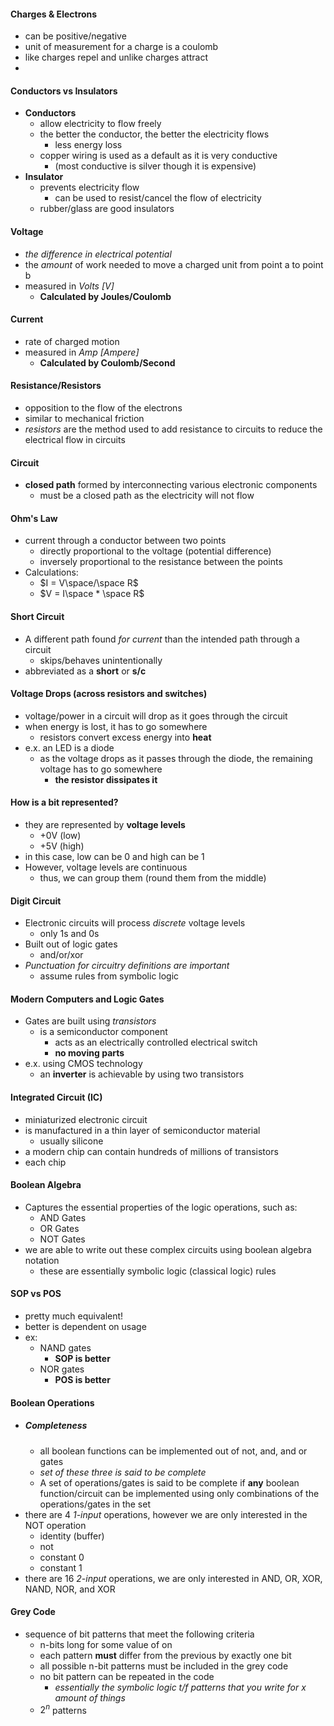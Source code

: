 #### Charges & Electrons
- can be positive/negative
- unit of measurement for a charge is a coulomb
- like charges repel and unlike charges attract
- 
#### Conductors vs Insulators
- **Conductors**
	- allow electricity to flow freely
	- the better the conductor, the better the electricity flows
		- less energy loss
	- copper wiring is used as a default as it is very conductive
		- (most conductive is silver though it is expensive)
- **Insulator**
	- prevents electricity flow
		- can be used to resist/cancel the flow of electricity
	- rubber/glass are good insulators
#### Voltage
- *the difference in electrical potential*
- the *amount* of work needed to move a charged unit from point a to point b
- measured in *Volts \[V\]*
	- **Calculated by Joules/Coulomb**
#### Current
- rate of charged motion
- measured in *Amp \[Ampere\]*
	- **Calculated by Coulomb/Second**
#### Resistance/Resistors
- opposition to the flow of the electrons
- similar to mechanical friction
- *resistors* are the method used to add resistance to circuits to reduce the electrical flow in circuits
#### Circuit
- **closed path** formed by interconnecting various electronic components
	- must be a closed path as the electricity will not flow
#### Ohm's Law
- current through a conductor between two points
	- directly proportional to the voltage (potential difference)
	- inversely proportional to the resistance between the points
- Calculations:
	- $I = V\space/\space R$
	- $V = I\space * \space R$
#### Short Circuit
- A different path found *for current* than the intended path through a circuit
	- skips/behaves unintentionally
- abbreviated as a **short** or **s/c**
#### Voltage Drops (across resistors and switches)
- voltage/power in a circuit will drop as it goes through the circuit
- when energy is lost, it has to go somewhere
	- resistors convert excess energy into **heat**
- e.x. an LED is a diode
	- as the voltage drops as it passes through the diode, the remaining voltage has to go somewhere
		- **the resistor dissipates it**
#### How is a bit represented?
- they are represented by **voltage levels**
	- +0V (low)
	- +5V (high)
- in this case, low can be 0 and high can be 1
- However, voltage levels are continuous
	- thus, we can group them (round them from the middle)
#### Digit Circuit
- Electronic circuits will process *discrete* voltage levels
	- only 1s and 0s
- Built out of logic gates
	- and/or/xor
- *Punctuation for circuitry definitions are important*
	- assume rules from symbolic logic

#### Modern Computers and Logic Gates
- Gates are built using *transistors*
	- is a semiconductor component
		- acts as an electrically controlled electrical switch
		- **no moving parts**
- e.x. using CMOS technology
	- an **inverter** is achievable by using two transistors
#### Integrated Circuit (IC)
- miniaturized electronic circuit
- is manufactured in a thin layer of semiconductor material
	- usually silicone
- a modern chip can contain hundreds of millions of transistors
- each chip
#### Boolean Algebra
- Captures the essential properties of the logic operations, such as:
	- AND Gates
	- OR Gates
	- NOT Gates
- we are able to write out these complex circuits using boolean algebra notation
	- these are essentially symbolic logic (classical logic) rules

#### SOP vs POS
- pretty much equivalent!
- better is dependent on usage
- ex:
	- NAND gates
		- **SOP is better**
	- NOR gates
		- **POS is better**
#### Boolean Operations
- ##### Completeness
	- all boolean functions can be implemented out of not, and, and or gates
	- *set of these three is said to be complete*
	- A set of operations/gates is said to be complete if **any** boolean function/circuit can be implemented using only combinations of the operations/gates in the set
- there are 4 *1-input* operations, however we are only interested in the NOT operation
	- identity (buffer)
	- not
	- constant 0
	- constant 1
- there are 16 *2-input* operations, we are only interested in AND, OR, XOR, NAND, NOR, and XOR
#### Grey Code
- sequence of bit patterns that meet the  following criteria
	- n-bits long for some value of on
	- each pattern **must** differ from the previous by  exactly one bit
	- all possible n-bit patterns must be included in the grey code
	- no bit pattern can be repeated in the code
		- *essentially the symbolic logic t/f patterns that you write for x amount of things*
	- $2^n$ patterns